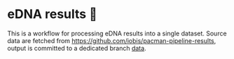 # eDNA results :tropical_fish:

This is a workflow for processing eDNA results into a single dataset. Source data are fetched from https://github.com/iobis/pacman-pipeline-results, output is committed to a dedicated branch [data](https://github.com/iobis/edna-results/tree/data/data).
